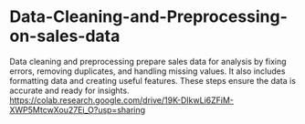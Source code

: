 # Data-Cleaning-and-Preprocessing-on-sales-data
Data cleaning and preprocessing prepare sales data for analysis by fixing errors, removing duplicates, and handling missing values. It also includes formatting data and creating useful features. These steps ensure the data is accurate and ready for insights.
https://colab.research.google.com/drive/19K-DIkwLi6ZFiM-XWP5MtcwXou27Ei_O?usp=sharing
